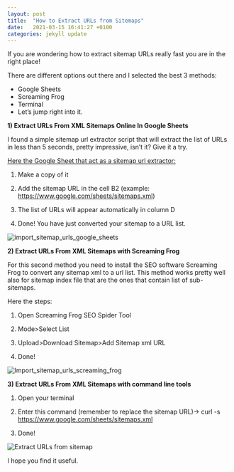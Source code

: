 ```yaml
---
layout: post
title:  "How to Extract URLs from Sitemaps"
date:   2021-03-15 16:41:27 +0100
categories: jekyll update
---
```


If you are wondering how to extract sitemap URLs really fast you are in the right place!

There are different options out there and I selected the best 3 methods:

- Google Sheets
- Screaming Frog
- Terminal
- Let’s jump right into it.



**1) Extract URLs From XML Sitemaps Online In Google Sheets**

I found a simple sitemap url extractor script that will extract the list of URLs in less than 5 seconds, pretty impressive, isn’t it? Give it a try.

[Here the Google Sheet that act as a sitemap url extractor:](https://docs.google.com/spreadsheets/d/1-QiRWQVHqg7nL56Uwy_kqHt8i53oaq4yvG7duGIW3C4/copy])


1. Make a copy of it

2. Add the sitemap URL in the cell B2 (example: https://www.google.com/sheets/sitemaps.xml)

3. The list of URLs will appear automatically in column D

4. Done! You have just converted your sitemap to a URL list.

![import_sitemap_urls_google_sheets](https://user-images.githubusercontent.com/61537859/111198585-0213d000-85c0-11eb-9fe1-f674f5db8e86.jpg)



**2) Extract URLs From XML Sitemaps with Screaming Frog**

For this second method you need to install the SEO software Screaming Frog to convert any sitemap xml to a url list. This method works pretty well also for sitemap index file that are the ones that contain list of sub-sitemaps.

Here the steps:

1. Open Screaming Frog SEO Spider Tool

2. Mode>Select List

3. Upload>Download Sitemap>Add Sitemap xml URL

4. Done!

![Import_sitemap_urls_screaming_frog](https://user-images.githubusercontent.com/61537859/111198474-e14b7a80-85bf-11eb-8ea3-3cce18dea492.jpg)



**3) Extract URLs From XML Sitemaps with command line tools**
1. Open your terminal

2. Enter this command (remember to replace the sitemap URL)-> curl -s https://www.google.com/sheets/sitemaps.xml

3. Done!

![Extract URLs from sitemap](https://user-images.githubusercontent.com/61537859/111198366-c37e1580-85bf-11eb-8484-2d4c5ec3816c.gif)


I hope you find it useful.


